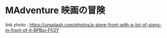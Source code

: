 # MAdventure 映画の冒険

link photo : https://unsplash.com/photos/a-store-front-with-a-lot-of-signs-in-front-of-it-BPBoi-Ffj3Y
